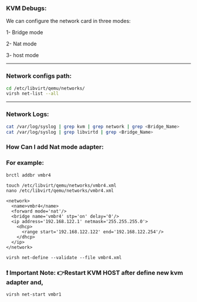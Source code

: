 ### KVM Debugs:

 We can configure the network card in three modes:
 
 1- Bridge mode
 
 2- Nat mode
 
 3- host mode

----
### Network configs path:

```bash
cd /etc/libvirt/qemu/networks/
virsh net-list --all
```
----


### Network Logs:

```bash
cat /var/log/syslog | grep kvm | grep network | grep <Bridge_Name>
cat /var/log/syslog | grep libvirtd | grep <Bridge_Name>
```



### How Can I add Nat mode adapter:
### For example:

```
brctl addbr vmbr4
```
```
touch /etc/libvirt/qemu/networks/vmbr4.xml
nano /etc/libvirt/qemu/networks/vmbr4.xml

<network>
  <name>vmbr4</name>  
  <forward mode='nat'/>
  <bridge name='vmbr4' stp='on' delay='0'/>  
  <ip address='192.168.122.1' netmask='255.255.255.0'>
    <dhcp>
      <range start='192.168.122.122' end='192.168.122.254'/>
    </dhcp>
  </ip>
</network>
```

```
virsh net-define --validate --file vmbr4.xml
```

### ❗ Important Note: 👉Restart KVM HOST after define new kvm adapter and,

```
virsh net-start vmbr1
```



